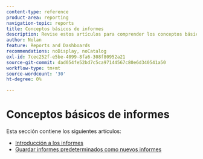 ```yaml
---
content-type: reference
product-area: reporting
navigation-topic: reports
title: Conceptos básicos de informes
description: Revise estos artículos para comprender los conceptos básicos de los informes en Adobe Workfront.
author: Nolan
feature: Reports and Dashboards
recommendations: noDisplay, noCatalog
exl-id: 7cec252f-e5be-4099-8fa6-308f80952a21
source-git-commit: dad054fe52bd7c5ca97144567c80e6d340541a50
workflow-type: tm+mt
source-wordcount: '30'
ht-degree: 0%

---
```


# Conceptos básicos de informes

Esta sección contiene los siguientes artículos:

* [Introducción a los informes](../../../reports-and-dashboards/reports/reporting/get-started-reports-workfront.md)
* [Guardar informes predeterminados como nuevos informes](../../../reports-and-dashboards/reports/reporting/save-default-reports-new-reports.md)
  <!--outdated: * [Basic Report Creation Program for the new Workfront experience](https://one.workfront.com/s/basic-report-creation-program)-->
